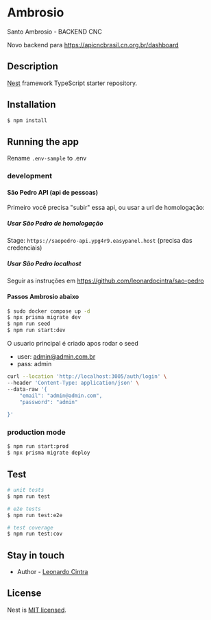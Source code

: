 # Ambrosio

Santo Ambrosio - BACKEND CNC

Novo backend para https://apicncbrasil.cn.org.br/dashboard

## Description

[Nest](https://github.com/nestjs/nest) framework TypeScript starter repository.

## Installation

```bash
$ npm install
```

## Running the app

Rename `.env-sample` to .env

### development

#### São Pedro API (api de pessoas)
Primeiro você precisa "subir" essa api, ou usar a url de homologação:

##### Usar São Pedro de homologação
Stage: `https://saopedro-api.ypg4r9.easypanel.host` (precisa das credenciais)

##### Usar São Pedro localhost
Seguir as instruções em https://github.com/leonardocintra/sao-pedro

#### Passos Ambrosio abaixo

```bash
$ sudo docker compose up -d
$ npx prisma migrate dev
$ npm run seed
$ npm run start:dev
```

O usuario principal é criado apos rodar o seed
- user: admin@admin.com.br
- pass: admin
```bash
curl --location 'http://localhost:3005/auth/login' \
--header 'Content-Type: application/json' \
--data-raw '{
    "email": "admin@admin.com",
    "password": "admin"
    
}'
```

### production mode
```bash
$ npm run start:prod
$ npx prisma migrate deploy
```

## Test

```bash
# unit tests
$ npm run test

# e2e tests
$ npm run test:e2e

# test coverage
$ npm run test:cov
```

## Stay in touch

- Author - [Leonardo Cintra](https://leonardocintra.com.br)

## License

Nest is [MIT licensed](LICENSE).
